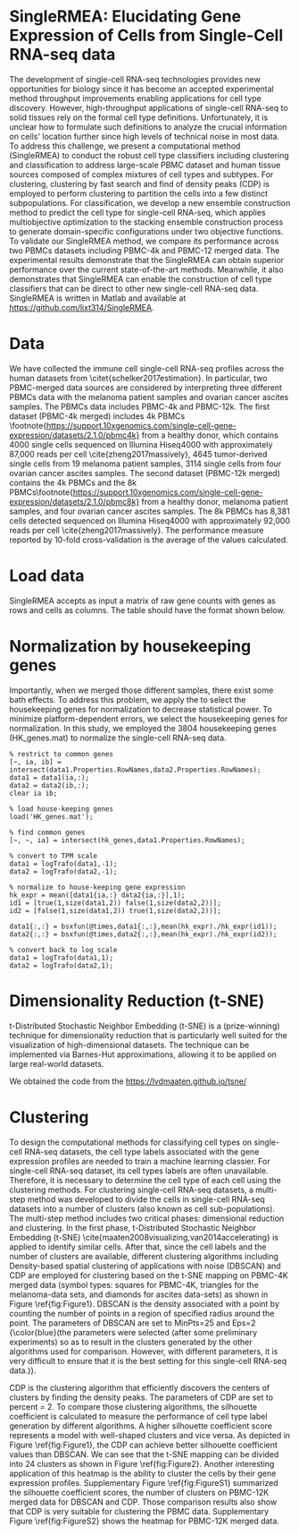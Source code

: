 # SingleRMEA: Elucidating Gene Expression of Cells from Single-Cell RNA-seq data

The development of single-cell RNA-seq technologies provides new opportunities for biology since it has become an accepted experimental method throughput improvements enabling applications for cell type discovery. However,  high-throughput applications of single-cell RNA-seq to solid tissues rely on the formal cell type definitions. Unfortunately, it is unclear how to formulate such definitions to analyze the crucial information on cells' location further since high levels of technical noise in most data. To address this challenge, we present a computational method (SingleRMEA) to conduct the robust cell type classifiers including clustering and classification to address large-scale PBMC dataset and human tissue sources composed of complex mixtures of cell types and subtypes. For clustering, clustering by fast search and find of density peaks (CDP) is employed to perform clustering to partition the cells into a few distinct subpopulations. For classification, we develop a new ensemble construction method to predict the cell type for single-cell RNA-seq, which applies multiobjective optimization to the stacking ensemble construction process to generate domain-specific configurations under two objective functions. To validate our SingleRMEA method, we compare its performance across two PBMCs datasets including PBMC-4k and PBMC-12 merged data. The experimental results demonstrate that the SingleRMEA can obtain superior performance over the current state-of-the-art methods. Meanwhile, it also demonstrates that SingleRMEA can enable the construction of cell type classifiers that can be direct to other new single-cell RNA-seq data. SingleRMEA is written in Matlab and available at https://github.com/lixt314/SingleRMEA.

# Data

We have collected the immune cell single-cell RNA-seq profiles across the human datasets from \citet{schelker2017estimation}. In particular, two PBMC-merged data sources are considered by interpreting three different PBMCs data with the melanoma patient samples and ovarian cancer ascites samples. The PBMCs data includes PBMC-4k and PBMC-12k. The first dataset (PBMC-4k merged) includes 4k PBMCs \footnote{https://support.10xgenomics.com/single-cell-gene-expression/datasets/2.1.0/pbmc4k} from a healthy donor, which contains 4000 single cells sequenced on Illumina Hiseq4000 with approximately 87,000 reads per cell \cite{zheng2017massively}, 4645 tumor-derived single cells from 19 melanoma patient samples, 3114 single cells from four ovarian cancer ascites samples. The second dataset (PBMC-12k merged) contains the 4k PBMCs and the 8k PBMCs\footnote{https://support.10xgenomics.com/single-cell-gene-expression/datasets/2.1.0/pbmc8k} from a healthy donor, melanoma patient samples, and four ovarian cancer ascites samples. The 8k PBMCs has 8,381 cells detected sequenced on Illumina Hiseq4000 with approximately 92,000 reads per cell \cite{zheng2017massively}.  The performance measure reported by 10-fold cross-validation is the average of the values calculated.

# Load data
SingleRMEA accepts as input a matrix of raw gene counts with genes as rows and cells as columns. The table should have the format shown below.

# Normalization by housekeeping genes 

Importantly, when we merged those different samples, there exist some bath effects. To address this problem, we apply the to select the housekeeping genes for normalization to decrease statistical power. To minimize platform-dependent errors, we select the housekeeping genes for normalization. In this study, we employed the 3804 housekeeping genes (HK_genes.mat) to normalize the single-cell RNA-seq data.

    % restrict to common genes
    [~, ia, ib] = intersect(data1.Properties.RowNames,data2.Properties.RowNames);
    data1 = data1(ia,:);
    data2 = data2(ib,:);
    clear ia ib;

    % load house-keeping genes
    load('HK_genes.mat');

    % find common genes
    [~, ~, ia] = intersect(hk_genes,data1.Properties.RowNames);

    % convert to TPM scale
    data1 = logTrafo(data1,-1);
    data2 = logTrafo(data2,-1);

    % normalize to house-keeping gene expression
    hk_expr = mean([data1{ia,:} data2{ia,:}],1);
    id1 = [true(1,size(data1,2)) false(1,size(data2,2))];
    id2 = [false(1,size(data1,2)) true(1,size(data2,2))];

    data1{:,:} = bsxfun(@times,data1{:,:},mean(hk_expr)./hk_expr(id1));
    data2{:,:} = bsxfun(@times,data2{:,:},mean(hk_expr)./hk_expr(id2));

    % convert back to log scale
    data1 = logTrafo(data1,1);
    data2 = logTrafo(data2,1);

# Dimensionality Reduction (t-SNE)
t-Distributed Stochastic Neighbor Embedding (t-SNE) is a (prize-winning) technique for dimensionality reduction that is particularly well suited for the visualization of high-dimensional datasets. The technique can be implemented via Barnes-Hut approximations, allowing it to be applied on large real-world datasets. 

We obtained the code from the https://lvdmaaten.github.io/tsne/

# Clustering

To design the computational methods for classifying cell types on single-cell RNA-seq datasets, the cell type labels associated with the gene expression profiles are needed to train a machine learning classier. For single-cell RNA-seq dataset, its cell types labels are often unavailable. Therefore, it is necessary to determine the cell type of each cell using the clustering  methods. For clustering single-cell RNA-seq datasets, a multi-step method was developed to divide the cells in single-cell RNA-seq datasets into a number of clusters (also known as cell sub-populations). The multi-step method includes two critical phases: dimensional reduction and clustering. In the first phase, t-Distributed Stochastic Neighbor Embedding (t-SNE) \cite{maaten2008visualizing,van2014accelerating} is applied to identify similar cells. After that, since the cell labels and the number of clusters are available, different clustering algorithms including Density-based spatial clustering of applications with noise (DBSCAN) and CDP are employed for clustering based on the t-SNE mapping on PBMC-4K merged data  (symbol types: squares for PBMC-4K, triangles for the melanoma-data sets, and diamonds for ascites data-sets) as shown in Figure \ref{fig:Figure1}. DBSCAN is
the density associated with a point by counting the number of points in a region of specified radius around the point. The parameters of DBSCAN are set to MinPts=25 and Eps=2 {\color{blue}(the parameters were selected (after some preliminary experiments) so as to result in the clusters generated by the other algorithms used for comparison. However, with different parameters, it is very difficult to ensure that it is the best setting for this single-cell RNA-seq data.)}.

CDP is the clustering algorithm that
efficiently discovers the centers of clusters by finding the density peaks. The parameters of CDP are set to percent = 2. To compare those clustering algorithms, the silhouette coefficient is calculated to measure the performance of cell type label generation by different algorithms. A higher silhouette coefficient score represents a model with well-shaped clusters and vice versa. As depicted in Figure \ref{fig:Figure1}, the CDP can achieve better silhouette coefficient values than DBSCAN. We can see that the t-SNE mapping can be divided into 24 clusters as shown in Figure \ref{fig:Figure2}. Another interesting application of this heatmap is the ability to cluster the cells by their gene expression profiles. Supplementary Figure \ref{fig:FigureS1} summarized the silhouette coefficient scores, the number of clusters on PBMC-12K merged data for DBSCAN and CDP. Those comparison results also show that CDP is very suitable for clustering the PBMC data. Supplementary Figure \ref{fig:FigureS2} shows the heatmap for PBMC-12K merged data.

